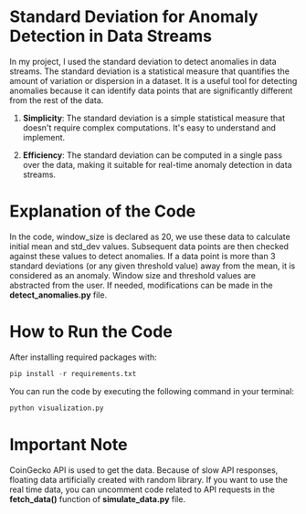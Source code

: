 # Standard Deviation for Anomaly Detection in Data Streams

In my project, I used the standard deviation to detect anomalies in data streams. The standard deviation is a statistical measure that quantifies the amount of variation or dispersion in a dataset. It is a useful tool for detecting anomalies because it can identify data points that are significantly different from the rest of the data.

1. **Simplicity**: The standard deviation is a simple statistical measure that doesn't require complex computations. It's easy to understand and implement.

2. **Efficiency**: The standard deviation can be computed in a single pass over the data, making it suitable for real-time anomaly detection in data streams.

# Explanation of the Code
In the code, window_size is declared as 20, we use these data to calculate initial mean and std_dev values. Subsequent data points are then checked against these values to detect anomalies. If a data point is more than 3 standard deviations (or any given threshold value) away from the mean, it is considered as an anomaly. Window size and threshold values are abstracted from the user. If needed, modifications can be made in the **detect_anomalies.py** file.

# How to Run the Code
After installing required packages with:
```python
pip install -r requirements.txt
```
You can run the code by executing the following command in your terminal:

```bash
python visualization.py
```

# Important Note
CoinGecko API is used to get the data. Because of slow API responses, floating data artificially created with random library. If you want to use the real time data, you can uncomment code related to API requests  in the **fetch_data()** function of **simulate_data.py** file.
